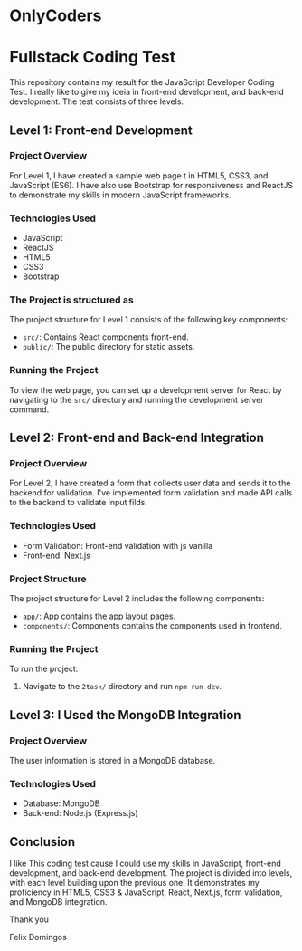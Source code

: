 # OnlyCoders

# Fullstack Coding Test

This repository contains my result for the JavaScript Developer Coding Test. I really like to give my ideia in front-end development, and back-end development. The test consists of three levels:

## Level 1: Front-end Development

### Project Overview

For Level 1, I have created a sample web page t in HTML5, CSS3, and JavaScript (ES6). I have also use Bootstrap for responsiveness and ReactJS to demonstrate my skills in modern JavaScript frameworks.

### Technologies Used

- JavaScript
- ReactJS
- HTML5
- CSS3
- Bootstrap


### The Project is structured as

The project structure for Level 1 consists of the following key components:

- `src/`: Contains React components front-end.
- `public/`: The public directory for static assets.

### Running the Project

To view the web page, you can set up a development server for React by navigating to the `src/` directory and running the development server command.

## Level 2: Front-end and Back-end Integration

### Project Overview

For Level 2, I have created a form that collects user data and sends it to the backend for validation. I've implemented form validation and made API calls to the backend to validate input filds.

### Technologies Used

- Form Validation: Front-end validation with js vanilla
- Front-end: Next.js


### Project Structure

The project structure for Level 2 includes the following components:

- `app/`: App contains the app layout pages.
- `components/`: Components contains the components used in frontend.

### Running the Project

To run the project:

1. Navigate to the `2task/` directory and run `npm run dev`.

## Level 3: I Used the MongoDB Integration 

### Project Overview

 The user information is stored in a MongoDB database.

### Technologies Used

- Database: MongoDB
- Back-end: Node.js (Express.js)

## Conclusion

I like This coding test cause I could use my skills in JavaScript, front-end development, and back-end development. The project is divided into levels, with each level building upon the previous one. It demonstrates my proficiency in HTML5, CSS3 & JavaScript, React, Next.js, form validation, and MongoDB integration.

Thank you

Felix Domingos
